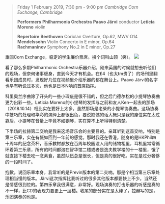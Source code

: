 > Friday 1 February 2019, 7:30 pm - 9:00 pm
> *Cambridge Corn Exchange, Cambridge*
>
> **Performers**
> **Philharmonia Orchestra**
> **Paavo Järvi** conductor
> **Leticia Moreno** violin
>
> **Repertoire** 
> **Beethoven** Coriolan Overture, Op.62, MWV O14
> **Mendelssohn** Violin Concerto in E minor, Op.64
> **Rachmaninov** Symphony No.2 in E minor, Op.27

重回Corn Exchange，稳定的学生廉价票席。换个词叫山顶（笑）。
![](https://images.matrixc7.com/images/2020/09/09/7548473ca32625fc9905a0e56c7c945e.jpg)

看了那么多期Philharmonic Orchestra乐器介绍，刚来英国的时候就想去听他们的现场，但奈何诸事缠身，直到今天才有机会。在£4（也太tm贵了）的场刊里翻看乐团成员时，发现好几位在视频里介绍乐器的都在舞台上。Paavo Järvi的名字也早有听说过多次，他也是日本N响的首席指挥。

科里奥兰序曲除了开头的一些小瑕疵是很不错的，但之后门德尔松的小提琴协奏曲更为出彩一些。Leticia Moreno的小提琴的发挥与之前和友人Ken一起去的那场（2018.10.14）相比实在要好上太多，虽然那场是老柴的小提琴协奏曲。这场协奏中技巧的处理和华彩的演绎上都很出色，要说缺憾的话大概只是我的座位实在太过靠后，小提琴在音量上毕竟不如钢琴，实在算不上听得特别清楚。

下半场的拉赫第二交响是我来这场音乐会的主要目的。亲耳听到这首交响，特别是第三乐章，实在有恍如回到一年前的感觉。那时我还在香港，随身的是HKPhil四十周年的纪念茶杯，音乐教材都放在百周年校园没人用的储物柜里，耳机里常常循环着第三乐章，所有的时间都泡在智华馆二楼或者是逸夫教学楼的十一楼里，饿了就直接下楼去吃一念素食，虽然队伍总是很长，但是真的很好吃。实在是过分奢侈的一段时间了。

抱歉。说回乐章本身，我常听的是Previn版本的第二交响。那是个相当第三乐章处理相当慢的版本。Järvi这次指挥比我听过的很多其他版本都要快上不少。当然还是情感很到位的。第四乐章我很满意，非常好。现场演奏的打击乐器的听感是真的不一样，比CD的表现力要更上一层楼。收尾的部分实在是太棒了，拉赫写的是，乐团演奏的也是。
